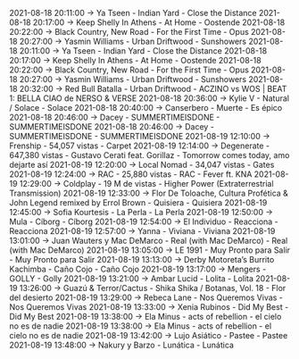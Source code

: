 2021-08-18 20:11:00 -> Ya Tseen - Indian Yard - Close the Distance
2021-08-18 20:17:00 -> Keep Shelly In Athens - At Home - Oostende
2021-08-18 20:22:00 -> Black Country, New Road - For the First Time - Opus
2021-08-18 20:27:00 -> Yasmin Williams - Urban Driftwood - Sunshowers
2021-08-18 20:11:00 -> Ya Tseen - Indian Yard - Close the Distance
2021-08-18 20:17:00 -> Keep Shelly In Athens - At Home - Oostende
2021-08-18 20:22:00 -> Black Country, New Road - For the First Time - Opus
2021-08-18 20:27:00 -> Yasmin Williams - Urban Driftwood - Sunshowers
2021-08-18 20:32:00 -> Red Bull Batalla - Urban Driftwood - ACZINO vs WOS | BEAT 1: BELLA CIAO de NERSO & VERSE
2021-08-18 20:36:00 -> Kylie V - Natural / Solace - Solace
2021-08-18 20:40:00 -> Canserbero - Muerte - Es épico
2021-08-18 20:46:00 -> Dacey - SUMMERTIMEISDONE - SUMMERTIMEISDONE
2021-08-18 20:46:00 -> Dacey - SUMMERTIMEISDONE - SUMMERTIMEISDONE
2021-08-19 12:10:00 -> Frenship - 54,057 vistas - Carpet
2021-08-19 12:14:00 -> Degenerate - 647,380 vistas - Gustavo Cerati feat. Gorillaz - Tomorrow comes today, amo dejarte así
2021-08-19 12:20:00 -> Local Nomad - 34,047 vistas - Gates
2021-08-19 12:24:00 -> RAC - 25,880 vistas - RAC - Fever ft. KNA
2021-08-19 12:29:00 -> Coldplay - 19 M de vistas - Higher Power (Extraterrestrial Transmission)
2021-08-19 12:33:00 -> Flor De Toloache, Cultura Profética & John Legend remixed by Errol Brown - Quisiera - Quisiera
2021-08-19 12:45:00 -> Sofia Kourtesis - La Perla - La Perla
2021-08-19 12:50:00 -> Mula - Cíborg - Cíborg
2021-08-19 12:54:00 -> El Individuo - Reacciona - Reacciona
2021-08-19 12:57:00 -> Yanna - Viviana - Viviana
2021-08-19 13:01:00 -> Juan Wauters y Mac DeMarco - Real (with Mac DeMarco) - Real (with Mac DeMarco)
2021-08-19 13:05:00 -> LE 1991 - Muy Pronto para Salir - Muy Pronto para Salir
2021-08-19 13:13:00 -> Derby Motoreta’s Burrito Kachimba - Caño Cojo - Caño Cojo
2021-08-19 13:17:00 -> Mengers - GOLLY - Golly
2021-08-19 13:21:00 -> Ambar Lucid - Lolita - Lolita
2021-08-19 13:26:00 -> Guazú & Terror/Cactus - Shika Shika / Botanas, Vol. 18 - Flor del desierto
2021-08-19 13:29:00 -> Rebeca Lane - Nos Queremos Vivas - Nos Queremos Vivas
2021-08-19 13:33:00 -> Xenia Rubinos - Did My Best - Did My Best
2021-08-19 13:38:00 -> Ela Minus - acts of rebellion - el cielo no es de nadie
2021-08-19 13:38:00 -> Ela Minus - acts of rebellion - el cielo no es de nadie
2021-08-19 13:42:00 -> Lujo Asiático - Pastee - Pastee
2021-08-19 13:48:00 -> Nakury y Barzo - Lunática - Lunática
